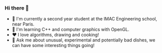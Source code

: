 ### Hi there 👋

- 🔭 I'm currently a second year student at the IMAC Engineering school, near Paris.
- 🌱 I'm learning C++ and computer graphics with OpenGL.
- ❤️ I love algorithms, drawing and cooking!
- 💬 Ask me about unusual, experimental and potentially bad dishes, we can have some interesting things going!
<!--
**guy-luong/guy-luong** is a ✨ _special_ ✨ repository because its `README.md` (this file) appears on your GitHub profile.

Here are some ideas to get you started:

- 🔭 I’m currently working on ...
- 🌱 I’m currently learning ...
- 👯 I’m looking to collaborate on ...
- 🤔 I’m looking for help with ...
- 💬 Ask me about ...
- 📫 How to reach me: ...
- 😄 Pronouns: ...
- ⚡ Fun fact: ...
-->
